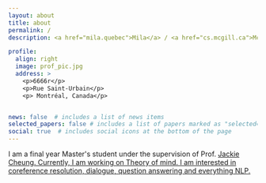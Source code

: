 ```yaml
---
layout: about
title: about
permalink: /
description: <a href="mila.quebec">Mila</a> / <a href="cs.mcgill.ca">McGill</a>

profile:
  align: right
  image: prof_pic.jpg
  address: >
    <p>6666r</p>
    <p>Rue Saint-Urbain</p>
    <p> Montréal, Canada</p>


news: false  # includes a list of news items
selected_papers: false # includes a list of papers marked as "selected={true}"
social: true  # includes social icons at the bottom of the page
---
```


I am a final year Master's student under the supervision of Prof. <a href="https://www.cs.mcgill.ca/~jcheung/index.html"> Jackie Cheung.  Currently, I am working on Theory of mind. I am interested in coreference resolution, dialogue, question answering and everything NLP. 



